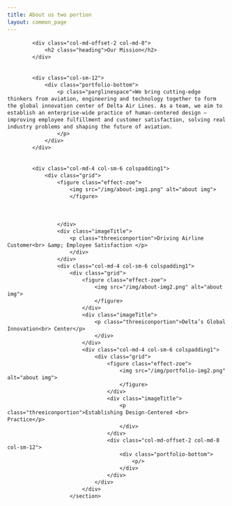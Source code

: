 ```yaml
---
title: About us two portion
layout: common_page
---
```


<section id="intro">
	<div class="container">
		<div class="row">

			<div class="col-md-offset-2 col-md-8">
				<h2 class="heading">Our Mission</h2>
			</div>


			<div class="col-sm-12">
				<div class="portfolio-bottom">   		
					<p class="parglinespace">We bring cutting-edge thinkers from aviation, engineering and technology together to form the global innovation center of Delta Air Lines. As a team, we aim to establish an enterprise-wide practice of human-centered design — improving employee fulfillment and customer satisfaction, solving real industry problems and shaping the future of aviation.
					</p>
				</div>
			</div>  


			<div class="col-md-4 col-sm-6 colspadding1">
				<div class="grid">
					<figure class="effect-zoe">
						<img src="/img/about-img1.png" alt="about img">		
						</figure>



					</div>
					<div class="imageTitle">
						<p class="threeiconportion">Driving Airline Customer<br> &amp; Employee Satisfaction </p>
						</div>
					</div>   
					<div class="col-md-4 col-sm-6 colspadding1">
						<div class="grid">
							<figure class="effect-zoe">
								<img src="/img/about-img2.png" alt="about img">			
								</figure>
							</div>
							<div class="imageTitle">
								<p class="threeiconportion">Delta’s Global Innovation<br> Center</p>
								</div>
							</div> 
							<div class="col-md-4 col-sm-6 colspadding1">
								<div class="grid">
									<figure class="effect-zoe">
										<img src="/img/portfolio-img2.png" alt="about img">		
										</figure>
									</div>
									<div class="imageTitle">
										<p class="threeiconportion">Establishing Design-Centered <br> Practice</p>
										</div>
									</div>         
									<div class="col-md-offset-2 col-md-8 col-sm-12">
										<div class="portfolio-bottom">   		
											<p/>
										</div>
									</div>    
								</div>
							</div>
						</section>